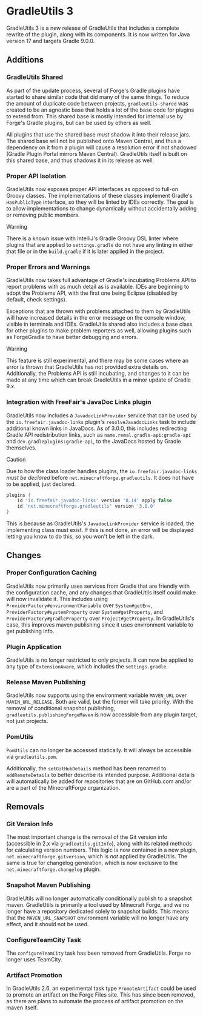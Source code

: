 # GradleUtils 3

GradleUtils 3 is a new release of GradleUtils that includes a complete rewrite
of the plugin, along with its components. It is now written for Java version 17 and
targets Gradle 9.0.0.

## Additions

### GradleUtils Shared

As part of the update process, several of Forge's Gradle plugins have started to
share similar code that did many of the same things. To reduce the amount of
duplicate code between projects, `gradleutils-shared` was created to be an
agnostic base that holds a lot of the base code for plugins to extend from. This
shared base is mostly intended for internal use by Forge's Gradle plugins, but
can be used by others as well.

All plugins that use the shared base *must* shadow it into their release jars.
The shared base will not be published onto Maven Central, and thus a dependency
on it from a plugin will cause a resolution error if not shadowed (Gradle Plugin
Portal mirrors Maven Central). GradleUtils itself is built on this shared base,
and thus shadows it in its release as well.

### Proper API Isolation

GradleUtils now exposes proper API interfaces as opposed to full-on Groovy
classes. The implementations of these classes implement Gradle's `HasPublicType`
interface, so they will be linted by IDEs correctly. The goal is to allow
implementations to change dynamically without accidentally adding or removing
public members.

> [!WARNING]
> There is a known issue with IntelliJ's Gradle Groovy DSL linter where plugins
> that are applied to `settings.gradle` do not have any linting in either that
> file or in the `build.gradle` if it is later applied in the project.

### Proper Errors and Warnings

GradleUtils now takes full advantage of Gradle's incubating Problems API to
report problems with as much detail as is available. IDEs are beginning to
adopt the Problems API, with the first one being Eclipse (disabled by default,
check settings).

Exceptions that are thrown with problems attached to them by GradleUtils will
have increased details in the error message on the console window, visible in
terminals and IDEs. GradleUtils shared also includes a base class for other
plugins to make problem reporters as well, allowing plugins such as ForgeGradle
to have better debugging and errors.

> [!WARNING]
> This feature is still experimental, and there may be some cases where an error
> is thrown that GradleUtils has not provided extra details on. Additionally,
> the Problems API is still incubating, and changes to it can be made at any
> time which can break GradleUtils in a minor update of Gradle 9.x.

### Integration with FreeFair's JavaDoc Links plugin

GradleUtils now includes a `JavadocLinkProvider` service that can be used by
the `io.freefair.javadoc-links` plugin's `resolveJavadocLinks` task to include
additional known links in JavaDocs. As of 3.0.0, this includes redirecting
Gradle API redistribution links, such as `name.remal.gradle-api:gradle-api` and
`dev.gradleplugins:gradle-api`, to the JavaDocs hosted by Gradle themselves.

> [!CAUTION]
> Due to how the class loader handles plugins, the `io.freefair.javadoc-links`
> *must be declared* before `net.minecraftforge.gradleutils`. It does not have
> to be applied, just declared.
> ```groovy
> plugins {
>     id 'io.freefair.javadoc-links' version '8.14' apply false
>     id 'net.minecraftforge.gradleutils' version '3.0.0'
> }
> ```
> This is because as GradleUtils's `JavadocLinkProvider` service is loaded, the
> implementing class must exist. If this is not done, an error will be displayed
> letting you know to do this, so you won't be left in the dark.

## Changes

### Proper Configuration Caching

GradleUtils now primarily uses services from Gradle that are friendly with the
configuration cache, and any changes that GradleUtils itself could make will now
invalidate it. This includes using `ProviderFactory#environmentVariable` over
`System#getEnv`, `ProviderFactory#systemProperty` over `System#getProperty`, and
`ProviderFactory#gradleProperty` over `Project#getProperty`. In GradleUtils's
case, this improves maven publishing since it uses environment variable to get
publishing info.

### Plugin Application

GradleUtils is no longer restricted to only projects. It can now be applied to
any type of `ExtensionAware`, which includes the `settings.gradle`.

### Release Maven Publishing

GradleUtils now supports using the environment variable `MAVEN_URL` over
`MAVEN_URL_RELEASE`. Both are valid, but the former will take priority. With the
removal of conditional snapshot publishing, `gradleutils.publishingForgeMaven`
is now accessible from any plugin target, not just projects.

### PomUtils

`PomUtils` can no longer be accessed statically. It will always be accessible
via `gradleutils.pom`.

Additionally, the `setGitHubDetails` method has been renamed to
`addRemoteDetails` to better describe its intended purpose. Additional details
will automatically be added for repositories that are on GitHub.com and/or are
a part of the MinecraftForge organization.

## Removals

### Git Version Info

The most important change is the removal of the Git version info (accessible in
2.x via `gradleutils.gitInfo`), along with its related methods for calculating
version numbers. This logic is now contained in a new plugin,
`net.minecraftforge.gitversion`, which is *not* applied by GradleUtils. The same
is true for changelog generation, which is now exclusive to the
`net.minecraftforge.changelog` plugin.

### Snapshot Maven Publishing

GradleUtils will no longer automatically conditionally publish to a snapshot
maven. GradleUtils is primarily a tool used by Minecraft Forge, and we no longer
have a repository dedicated solely to snapshot builds. This means that the
`MAVEN_URL_SNAPSHOT` environment variable will no longer have any effect, and it
should not be used.

### ConfigureTeamCity Task

The `configureTeamCity` task has been removed from GradleUtils. Forge no longer
uses TeamCity.

### Artifact Promotion

In GradleUtils 2.6, an experimental task type `PromoteArtifact` could be used to
promote an artifact on the Forge Files site. This has since been removed, as
there are plans to automate the process of artifact promotion on the maven
itself.
